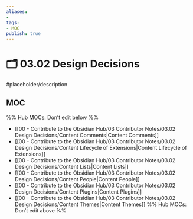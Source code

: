 ```yaml
---
aliases:
- 
tags:
- MOC
publish: true
---
```


# 🗂️ 03.02 Design Decisions

#placeholder/description 

## MOC

%% Hub MOCs: Don’t edit below  %%
-  [[00 - Contribute to the Obsidian Hub/03 Contributor Notes/03.02 Design Decisions/Content Comments|Content Comments]]
-  [[00 - Contribute to the Obsidian Hub/03 Contributor Notes/03.02 Design Decisions/Content Lifecycle of Extensions|Content Lifecycle of Extensions]]
-  [[00 - Contribute to the Obsidian Hub/03 Contributor Notes/03.02 Design Decisions/Content Lists|Content Lists]]
-  [[00 - Contribute to the Obsidian Hub/03 Contributor Notes/03.02 Design Decisions/Content People|Content People]]
-  [[00 - Contribute to the Obsidian Hub/03 Contributor Notes/03.02 Design Decisions/Content Plugins|Content Plugins]]
-  [[00 - Contribute to the Obsidian Hub/03 Contributor Notes/03.02 Design Decisions/Content Themes|Content Themes]]
%% Hub MOCs: Don’t edit above  %%
